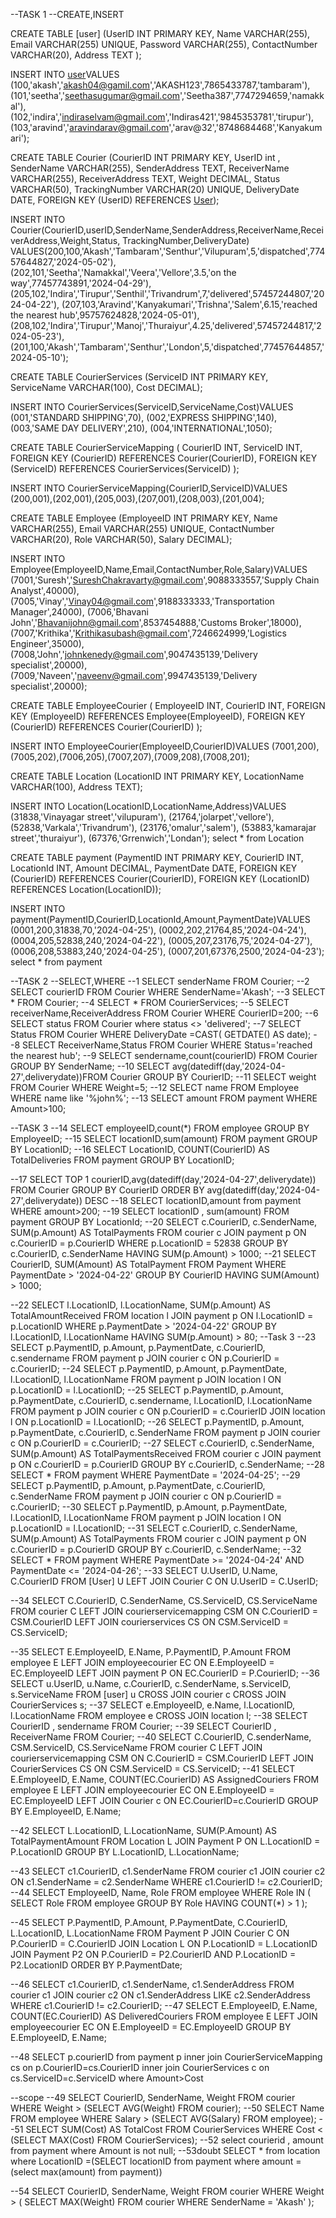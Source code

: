 --TASK 1
--CREATE,INSERT

CREATE TABLE [user]
(UserID INT PRIMARY KEY, 
Name VARCHAR(255), 
Email VARCHAR(255) UNIQUE, 
Password VARCHAR(255), 
ContactNumber VARCHAR(20), 
Address TEXT 
);

INSERT INTO [user](userID,name,email,Password,ContactNumber,Address)VALUES
(100,'akash','akash04@gamil.com','AKASH123',7865433787,'tambaram'),
(101,'seetha','seethasugumar@gmail.com','Seetha387',7747294659,'namakkal'),
(102,'indira','indiraselvam@gmail.com','Indiras421','9845353781','tirupur'),
(103,'aravind','aravindarav@gmail.com','arav@32','8748684468','Kanyakumari');


CREATE TABLE Courier 
(CourierID INT PRIMARY KEY,
UserID int ,
SenderName VARCHAR(255), 
SenderAddress TEXT, 
ReceiverName VARCHAR(255), 
ReceiverAddress TEXT, 
Weight DECIMAL, 
Status VARCHAR(50), 
TrackingNumber VARCHAR(20) UNIQUE, 
DeliveryDate DATE,
FOREIGN KEY (UserID) REFERENCES [User](UserID)); 


INSERT INTO Courier(CourierID,userID,SenderName,SenderAddress,ReceiverName,ReceiverAddress,Weight,Status,
TrackingNumber,DeliveryDate)
VALUES(200,100,'Akash','Tambaram','Senthur','Vilupuram',5,'dispatched',77457644827,'2024-05-02'),
(202,101,'Seetha','Namakkal','Veera','Vellore',3.5,'on the way',77457743891,'2024-04-29'),
(205,102,'Indira','Tirupur','Senthil','Trivandrum',7,'delivered',57457244807,'2024-04-22'),
(207,103,'Aravind','Kanyakumari','Trishna','Salem',6.15,'reached the nearest hub',95757624828,'2024-05-01'),
(208,102,'Indira','Tirupur','Manoj','Thuraiyur',4.25,'delivered',57457244817,'2024-05-23'),
(201,100,'Akash','Tambaram','Senthur','London',5,'dispatched',77457644857,'2024-05-10');


CREATE TABLE  CourierServices 
(ServiceID INT PRIMARY KEY, 
ServiceName VARCHAR(100), 
Cost DECIMAL);

INSERT INTO CourierServices(ServiceID,ServiceName,Cost)VALUES
(001,'STANDARD SHIPPING',70),
(002,'EXPRESS SHIPPING',140),
(003,'SAME DAY DELIVERY',210),
(004,'INTERNATIONAL',1050);

CREATE TABLE CourierServiceMapping (
         CourierID INT,
         ServiceID INT,
         FOREIGN KEY (CourierID) REFERENCES Courier(CourierID),
         FOREIGN KEY (ServiceID) REFERENCES CourierServices(ServiceID)
     );

INSERT INTO CourierServiceMapping(CourierID,ServiceID)VALUES
(200,001),(202,001),(205,003),(207,001),(208,003),(201,004);


CREATE TABLE Employee
(EmployeeID INT PRIMARY KEY, 
Name VARCHAR(255), 
Email VARCHAR(255) UNIQUE, 
ContactNumber VARCHAR(20), 
Role VARCHAR(50), 
Salary DECIMAL);

INSERT INTO Employee(EmployeeID,Name,Email,ContactNumber,Role,Salary)VALUES
(7001,'Suresh','SureshChakravarty@gmail.com',9088333557,'Supply Chain Analyst',40000),
(7005,'Vinay','Vinay04@gmail.com',9188333333,'Transportation Manager',24000),
(7006,'Bhavani John','Bhavanijohn@gmail.com',8537454888,'Customs Broker',18000),
(7007,'Krithika','Krithikasubash@gmail.com',7246624999,'Logistics Engineer',35000),
(7008,'John','johnkenedy@gmail.com',9047435139,'Delivery specialist',20000),
(7009,'Naveen','naveenv@gmail.com',9947435139,'Delivery specialist',20000);

CREATE TABLE EmployeeCourier (
         EmployeeID INT,
         CourierID INT,
         FOREIGN KEY (EmployeeID) REFERENCES Employee(EmployeeID),
         FOREIGN KEY (CourierID) REFERENCES Courier(CourierID)
     );

INSERT INTO EmployeeCourier(EmployeeID,CourierID)VALUES
(7001,200),(7005,202),(7006,205),(7007,207),(7009,208),(7008,201);


CREATE TABLE Location 
(LocationID INT PRIMARY KEY, 
LocationName VARCHAR(100), 
Address TEXT);

INSERT INTO Location(LocationID,LocationName,Address)VALUES
(31838,'Vinayagar street','vilupuram'),
(21764,'jolarpet','vellore'),
(52838,'Varkala','Trivandrum'),
(23176,'omalur','salem'),
(53883,'kamarajar street','thuraiyur'),
(67376,'Grrenwich','Londan');
select * from Location


CREATE TABLE payment
(PaymentID INT PRIMARY KEY, 
CourierID INT, 
LocationId INT, 
Amount DECIMAL, 
PaymentDate DATE, 
FOREIGN KEY (CourierID) REFERENCES Courier(CourierID), 
FOREIGN KEY (LocationID) REFERENCES Location(LocationID));

INSERT INTO payment(PaymentID,CourierID,LocationId,Amount,PaymentDate)VALUES
(0001,200,31838,70,'2024-04-25'),
(0002,202,21764,85,'2024-04-24'),
(0004,205,52838,240,'2024-04-22'),
(0005,207,23176,75,'2024-04-27'),
(0006,208,53883,240,'2024-04-25'),
(0007,201,67376,2500,'2024-04-23');
select * from payment

--TASK 2
--SELECT,WHERE
--1
SELECT senderName FROM Courier;
--2
SELECT courierID FROM Courier
WHERE SenderName='Akash';
--3
SELECT * FROM Courier;
--4
SELECT * FROM CourierServices;
--5
SELECT receiverName,ReceiverAddress FROM Courier
WHERE CourierID=200;
--6
SELECT status FROM Courier
where status <> 'delivered';
--7
SELECT Status FROM Courier
WHERE DeliveryDate =CAST( GETDATE() AS date);
--8
SELECT ReceiverName,Status FROM Courier
WHERE Status='reached the nearest hub'; 
--9
SELECT sendername,count(courierID) FROM Courier
GROUP BY SenderName;
--10
SELECT avg(datediff(day,'2024-04-27',deliverydate))FROM Courier
GROUP BY CourierID;
--11
SELECT weight FROM Courier
WHERE Weight=5;
--12
SELECT name FROM Employee
WHERE name like '%john%';
--13
SELECT amount FROM payment
WHERE Amount>100;

--TASK 3
--14
SELECT employeeID,count(*) FROM employee
GROUP BY EmployeeID;
--15
SELECT locationID,sum(amount) FROM payment
GROUP BY LocationID;
--16
SELECT LocationID, COUNT(CourierID) AS TotalDeliveries
FROM payment
GROUP BY LocationID;

--17
SELECT TOP 1 courierID,avg(datediff(day,'2024-04-27',deliverydate))
FROM Courier
GROUP BY CourierID
ORDER BY avg(datediff(day,'2024-04-27',deliverydate)) DESC
--18
SELECT locationID,amount from payment
WHERE amount>200;
--19
SELECT locationID , sum(amount) FROM payment
GROUP BY LocationId;
--20
SELECT c.CourierID, c.SenderName, SUM(p.Amount) AS TotalPayments
FROM courier c
JOIN payment p ON c.CourierID = p.CourierID
WHERE p.LocationID = 52838
GROUP BY c.CourierID, c.SenderName
HAVING SUM(p.Amount) > 1000;
--21
SELECT CourierID, SUM(Amount) AS TotalPayment
FROM Payment
WHERE PaymentDate > '2024-04-22'
GROUP BY CourierID
HAVING SUM(Amount) > 1000;

--22
SELECT l.LocationID, l.LocationName, SUM(p.Amount) AS TotalAmountReceived
FROM location l
JOIN payment p ON l.LocationID = p.LocationID
WHERE p.PaymentDate > '2024-04-22'
GROUP BY l.LocationID, l.LocationName
HAVING SUM(p.Amount) > 80;
--Task 3
--23
SELECT p.PaymentID, p.Amount, p.PaymentDate, c.CourierID, c.sendername
FROM payment p
JOIN courier c ON p.CourierID = c.CourierID;
--24
SELECT p.PaymentID, p.Amount, p.PaymentDate, l.LocationID, l.LocationName
FROM payment p
JOIN location l ON p.LocationID = l.LocationID;
--25
SELECT p.PaymentID, p.Amount, p.PaymentDate, c.CourierID, c.sendername, l.LocationID, l.LocationName
FROM payment p
JOIN courier c ON p.CourierID = c.CourierID
JOIN location l ON p.LocationID = l.LocationID;
--26
SELECT p.PaymentID, p.Amount, p.PaymentDate, c.CourierID, c.SenderName
FROM payment p
JOIN courier c ON p.CourierID = c.CourierID;
--27
SELECT c.CourierID, c.SenderName, SUM(p.Amount) AS TotalPaymentsReceived
FROM courier c
JOIN payment p ON c.CourierID = p.CourierID
GROUP BY c.CourierID, c.SenderName;
--28
SELECT *
FROM payment
WHERE PaymentDate = '2024-04-25';
--29
SELECT p.PaymentID, p.Amount, p.PaymentDate, c.CourierID, c.SenderName
FROM payment p
JOIN courier c ON p.CourierID = c.CourierID;
--30
SELECT p.PaymentID, p.Amount, p.PaymentDate, l.LocationID, l.LocationName
FROM payment p
JOIN location l ON p.LocationID = l.LocationID;
--31
SELECT c.CourierID, c.SenderName, SUM(p.Amount) AS TotalPayments
FROM courier c
JOIN payment p ON c.CourierID = p.CourierID
GROUP BY c.CourierID, c.SenderName;
--32
SELECT *
FROM payment
WHERE PaymentDate >= '2024-04-24' AND PaymentDate <= '2024-04-26';
--33
SELECT U.UserID, U.Name, C.CourierID
FROM [User] U
LEFT JOIN Courier C ON U.UserID = C.UserID;

--34
SELECT
    C.CourierID, C.SenderName,
    CS.ServiceID, CS.ServiceName
FROM
    courier C
LEFT JOIN
    courierservicemapping CSM ON C.CourierID = CSM.CourierID
LEFT JOIN
    courierservices CS ON CSM.ServiceID = CS.ServiceID;

--35
SELECT
    E.EmployeeID, E.Name,
    P.PaymentID, P.Amount
FROM
    employee E
LEFT JOIN
    employeecourier EC ON E.EmployeeID = EC.EmployeeID
LEFT JOIN
    payment P ON EC.CourierID = P.CourierID;
--36
SELECT u.UserID, u.Name, c.CourierID, c.SenderName, s.ServiceID, s.ServiceName
FROM [user] u
CROSS JOIN courier c
CROSS JOIN CourierServices s;
--37
SELECT e.EmployeeID, e.Name, l.LocationID, l.LocationName
FROM employee e
CROSS JOIN location l;
--38
SELECT CourierID , sendername FROM Courier;
--39
SELECT CourierID , ReceiverName FROM Courier;
--40
SELECT 
    C.CourierID, C.senderName,
    CSM.ServiceID, CS.ServiceName
FROM 
    courier C
LEFT JOIN 
    courierservicemapping CSM ON C.CourierID = CSM.CourierID
LEFT JOIN 
    CourierServices CS ON CSM.ServiceID = CS.ServiceID;
--41
SELECT 
    E.EmployeeID, E.Name, COUNT(EC.CourierID) AS AssignedCouriers
FROM 
    employee E
LEFT JOIN 
    employeecourier EC ON E.EmployeeID = EC.EmployeeID
LEFT JOIN
    Courier c ON EC.CourierID=c.CourierID
GROUP BY 
    E.EmployeeID, E.Name;

--42
SELECT 
    L.LocationID, L.LocationName,
    SUM(P.Amount) AS TotalPaymentAmount
FROM 
    Location L
JOIN 
    Payment P ON L.LocationID = P.LocationID
GROUP BY 
    L.LocationID, L.LocationName;

--43
SELECT c1.CourierID, c1.SenderName
FROM courier c1
JOIN courier c2 ON c1.SenderName = c2.SenderName
WHERE c1.CourierID != c2.CourierID;
--44
SELECT EmployeeID, Name, Role
FROM employee
WHERE Role IN (
    SELECT Role
    FROM employee
    GROUP BY Role
    HAVING COUNT(*) > 1
);

--45
SELECT 
    P.PaymentID, P.Amount, P.PaymentDate,
    C.CourierID,
    L.LocationID, L.LocationName
FROM 
    Payment P
JOIN 
    Courier C ON P.CourierID = C.CourierID
JOIN 
    Location L ON P.LocationID = L.LocationID
JOIN 
    Payment P2 ON P.CourierID = P2.CourierID AND P.LocationID = P2.LocationID
ORDER BY 
    P.PaymentDate;

--46
SELECT c1.CourierID, c1.SenderName, c1.SenderAddress
FROM courier c1
JOIN courier c2 ON c1.SenderAddress LIKE c2.SenderAddress
WHERE c1.CourierID != c2.CourierID;
--47
SELECT
    E.EmployeeID,
    E.Name,
    COUNT(EC.CourierID) AS DeliveredCouriers
FROM
    employee E
LEFT JOIN
    employeecourier EC ON E.EmployeeID = EC.EmployeeID
GROUP BY
    E.EmployeeID,
    E.Name;

--48
SELECT p.courierID from payment p
inner join CourierServiceMapping cs on p.CourierID=cs.CourierID
inner join CourierServices c on cs.ServiceID=c.ServiceID
where Amount>Cost

--scope
--49
SELECT CourierID, SenderName, Weight
FROM courier
WHERE Weight > (SELECT AVG(Weight) FROM courier);
--50
SELECT Name
FROM employee
WHERE Salary > (SELECT AVG(Salary) FROM employee);
--51
SELECT SUM(Cost) AS TotalCost
FROM CourierServices
WHERE Cost < (SELECT MAX(Cost) FROM CourierServices);
--52
select courierid , amount from payment
where Amount is not null; 
--53doubt
SELECT * from location 
where LocationID =(SELECT locationID from payment
where amount =(select max(amount) from payment))

--54
SELECT CourierID, SenderName, Weight
FROM courier
WHERE Weight > (
    SELECT MAX(Weight)
    FROM courier
    WHERE SenderName = 'Akash'
);












